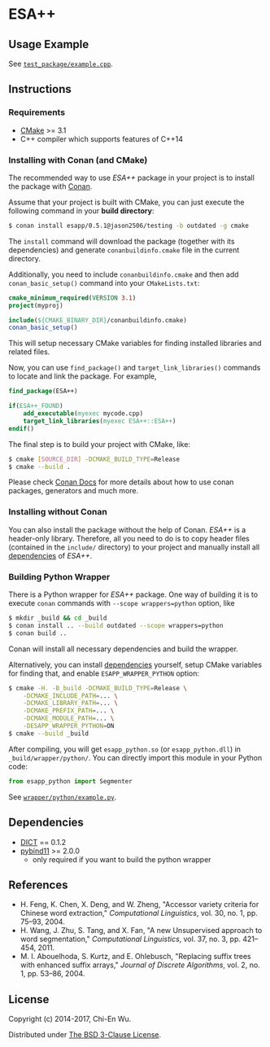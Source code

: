 # ESA++


## Usage Example

See [`test_package/example.cpp`](test_package/example.cpp).


## Instructions

### Requirements

- [CMake](https://cmake.org) >= 3.1
- C++ compiler which supports features of C++14

### Installing with Conan (and CMake)

The recommended way to use _ESA++_ package in your project is to install the package with [Conan](https://conan.io).

Assume that your project is built with CMake, you can just execute the following command in your __build directory__:

```sh
$ conan install esapp/0.5.1@jason2506/testing -b outdated -g cmake
```

The `install` command will download the package (together with its dependencies) and generate `conanbuildinfo.cmake` file in the current directory.

Additionally, you need to include `conanbuildinfo.cmake` and then add `conan_basic_setup()` command into your `CMakeLists.txt`:

```cmake
cmake_minimum_required(VERSION 3.1)
project(myproj)

include(${CMAKE_BINARY_DIR}/conanbuildinfo.cmake)
conan_basic_setup()
```

This will setup necessary CMake variables for finding installed libraries and related files.

Now, you can use `find_package()` and `target_link_libraries()` commands to locate and link the package. For example,

```cmake
find_package(ESA++)

if(ESA++_FOUND)
    add_executable(myexec mycode.cpp)
    target_link_libraries(myexec ESA++::ESA++)
endif()
```

The final step is to build your project with CMake, like:

```sh
$ cmake [SOURCE_DIR] -DCMAKE_BUILD_TYPE=Release
$ cmake --build .
```

Please check [Conan Docs](http://docs.conan.io/en/latest/) for more details about how to use conan packages, generators and much more.


### Installing without Conan

You can also install the package without the help of Conan. _ESA++_ is a header-only library. Therefore, all you need to do is to copy header files (contained in the `include/` directory) to your project and manually install all [dependencies](#dependencies) of _ESA++_.


### Building Python Wrapper

There is a Python wrapper for _ESA++_ package. One way of building it is to execute `conan` commands with `--scope wrappers=python` option, like

```sh
$ mkdir _build && cd _build
$ conan install .. --build outdated --scope wrappers=python
$ conan build ..
```

Conan will install all necessary dependencies and build the wrapper.

Alternatively, you can install [dependencies](#dependencies) yourself, setup CMake variables for finding that, and enable `ESAPP_WRAPPER_PYTHON` option:

```sh
$ cmake -H. -B_build -DCMAKE_BUILD_TYPE=Release \
    -DCMAKE_INCLUDE_PATH=... \
    -DCMAKE_LIBRARY_PATH=... \
    -DCMAKE_PREFIX_PATH=... \
    -DCMAKE_MODULE_PATH=... \
    -DESAPP_WRAPPER_PYTHON=ON
$ cmake --build _build
```

After compiling, you will get `esapp_python.so` (or `esapp_python.dll`) in `_build/wrapper/python/`. You can directly import this module in your Python code:

```python
from esapp_python import Segmenter
```

See [`wrapper/python/example.py`](wrapper/python/example.py).


## Dependencies

- [DICT](https://github.com/jason2506/dict) == 0.1.2
- [pybind11](https://github.com/pybind/pybind11) >= 2.0.0
    * only required if you want to build the python wrapper


## References

- H. Feng, K. Chen, X. Deng, and W. Zheng, "Accessor variety criteria for Chinese word extraction," _Computational Linguistics_, vol. 30, no. 1, pp. 75–93, 2004.
- H. Wang, J. Zhu, S. Tang, and X. Fan, "A new Unsupervised approach to word segmentation," _Computational Linguistics_, vol. 37, no. 3, pp. 421–454, 2011.
- M. I. Abouelhoda, S. Kurtz, and E. Ohlebusch, "Replacing suffix trees with enhanced suffix arrays," _Journal of Discrete Algorithms_, vol. 2, no. 1, pp. 53–86, 2004.


## License

Copyright (c) 2014-2017, Chi-En Wu.

Distributed under [The BSD 3-Clause License](http://opensource.org/licenses/BSD-3-Clause).
